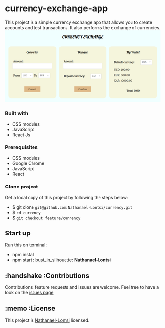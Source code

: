 # currency-exchange-app

This project is a simple currency exchange app that allows you to create accounts and test transactions. It also performs the exchange of currencies.
![exchange](src/assets/exchange.png)

### Built with

- CSS modules
- JavaScript
- React Js

### Prerequisites

- CSS modules
- Google Chrome
- JavaScript
- React

### Clone project

Get a local copy of this project by following the steps below:

- $ git clone `git@github.com:Nathanael-Lontsi/currency.git`
- $ `cd currency`
- $ `git checkout feature/currency`

## Start up

Run this on terminal:

- npm install
- npm start
  : bust_in_silhouette: **Nathanael-Lontsi**

## :handshake :Contributions

Contributions, feature requests and issues are welcome. Feel free to have a look on the [issues page](https://github.com/Nathanael-Lontsi/currency/issues)

## :memo :License

This project is [Nathanael-Lontsi](./LICENSE) licensed.
